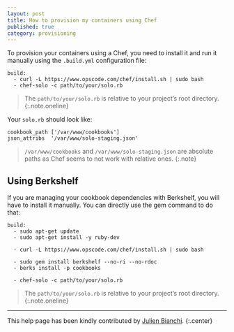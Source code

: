 ```yaml
---
layout: post
title: How to provision my containers using Chef
published: true
category: provisioning
---
```


To provision your containers using a Chef, you need to install it and run it manually using the `.build.yml` configuration file:

    build:
      - curl -L https://www.opscode.com/chef/install.sh | sudo bash
      - chef-solo -c path/to/your/solo.rb

> The `path/to/your/solo.rb` is relative to your project’s root directory.
{:.note.oneline}

Your `solo.rb` should look like:

    cookbook_path ['/var/www/cookbooks']
    json_attribs  '/var/www/solo-staging.json'

> `/var/www/cookbooks` and `/var/www/solo-staging.json` are absolute paths as Chef seems to not work with relative ones.
{:.note}

## Using Berkshelf

If you are managing your cookbook dependencies with Berkshelf, you will have to install it manually. You can directly use the gem command to do that:

    build:
      - sudo apt-get update
      - sudo apt-get install -y ruby-dev
      
      - curl -L https://www.opscode.com/chef/install.sh | sudo bash  
      
      - sudo gem install berkshelf --no-ri --no-rdoc
      - berks install -p cookbooks
      
      - chef-solo -c path/to/your/solo.rb

> The `path/to/your/solo.rb` is relative to your project’s root directory.
{:.note.oneline}

---

This help page has been kindly contributed by [Julien Bianchi](https://github.com/jubianchi).
{:.center}